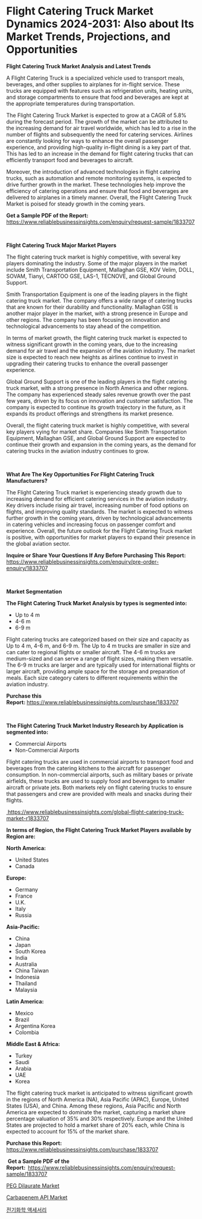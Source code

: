 <p><h1>Flight Catering Truck Market Dynamics 2024-2031: Also about Its Market Trends, Projections, and Opportunities</h1></p><p><strong>Flight Catering Truck Market Analysis and Latest Trends</strong></p>
<p><p>A Flight Catering Truck is a specialized vehicle used to transport meals, beverages, and other supplies to airplanes for in-flight service. These trucks are equipped with features such as refrigeration units, heating units, and storage compartments to ensure that food and beverages are kept at the appropriate temperatures during transportation.</p><p>The Flight Catering Truck Market is expected to grow at a CAGR of 5.8% during the forecast period. The growth of the market can be attributed to the increasing demand for air travel worldwide, which has led to a rise in the number of flights and subsequently the need for catering services. Airlines are constantly looking for ways to enhance the overall passenger experience, and providing high-quality in-flight dining is a key part of that. This has led to an increase in the demand for flight catering trucks that can efficiently transport food and beverages to aircraft.</p><p>Moreover, the introduction of advanced technologies in flight catering trucks, such as automation and remote monitoring systems, is expected to drive further growth in the market. These technologies help improve the efficiency of catering operations and ensure that food and beverages are delivered to airplanes in a timely manner. Overall, the Flight Catering Truck Market is poised for steady growth in the coming years.</p></p>
<p><strong>Get a Sample PDF of the Report:&nbsp;</strong> <a href="https://www.reliablebusinessinsights.com/enquiry/request-sample/1833707">https://www.reliablebusinessinsights.com/enquiry/request-sample/1833707</a></p>
<p>&nbsp;</p>
<p><strong>Flight Catering Truck Major Market Players</strong></p>
<p><p>The flight catering truck market is highly competitive, with several key players dominating the industry. Some of the major players in the market include Smith Transportation Equipment, Mallaghan GSE, KOV Velim, DOLL, SOVAM, Tianyi, CARTOO GSE, LAS-1, TECNOVE, and Global Ground Support. </p><p>Smith Transportation Equipment is one of the leading players in the flight catering truck market. The company offers a wide range of catering trucks that are known for their durability and functionality. Mallaghan GSE is another major player in the market, with a strong presence in Europe and other regions. The company has been focusing on innovation and technological advancements to stay ahead of the competition.</p><p>In terms of market growth, the flight catering truck market is expected to witness significant growth in the coming years, due to the increasing demand for air travel and the expansion of the aviation industry. The market size is expected to reach new heights as airlines continue to invest in upgrading their catering trucks to enhance the overall passenger experience.</p><p>Global Ground Support is one of the leading players in the flight catering truck market, with a strong presence in North America and other regions. The company has experienced steady sales revenue growth over the past few years, driven by its focus on innovation and customer satisfaction. The company is expected to continue its growth trajectory in the future, as it expands its product offerings and strengthens its market presence.</p><p>Overall, the flight catering truck market is highly competitive, with several key players vying for market share. Companies like Smith Transportation Equipment, Mallaghan GSE, and Global Ground Support are expected to continue their growth and expansion in the coming years, as the demand for catering trucks in the aviation industry continues to grow.</p></p>
<p>&nbsp;</p>
<p><strong>What Are The Key Opportunities For Flight Catering Truck Manufacturers?</strong></p>
<p><p>The Flight Catering Truck market is experiencing steady growth due to increasing demand for efficient catering services in the aviation industry. Key drivers include rising air travel, increasing number of food options on flights, and improving quality standards. The market is expected to witness further growth in the coming years, driven by technological advancements in catering vehicles and increasing focus on passenger comfort and experience. Overall, the future outlook for the Flight Catering Truck market is positive, with opportunities for market players to expand their presence in the global aviation sector.</p></p>
<p><strong>Inquire or Share Your Questions If Any Before Purchasing This Report:</strong> <a href="https://www.reliablebusinessinsights.com/enquiry/pre-order-enquiry/1833707">https://www.reliablebusinessinsights.com/enquiry/pre-order-enquiry/1833707</a></p>
<p>&nbsp;</p>
<p><strong>Market Segmentation</strong></p>
<p><strong>The Flight Catering Truck Market Analysis by types is segmented into:</strong></p>
<p><ul><li>Up to 4 m</li><li>4-6 m</li><li>6-9 m</li></ul></p>
<p><p>Flight catering trucks are categorized based on their size and capacity as Up to 4 m, 4-6 m, and 6-9 m. The Up to 4 m trucks are smaller in size and can cater to regional flights or smaller aircraft. The 4-6 m trucks are medium-sized and can serve a range of flight sizes, making them versatile. The 6-9 m trucks are larger and are typically used for international flights or larger aircraft, providing ample space for the storage and preparation of meals. Each size category caters to different requirements within the aviation industry.</p></p>
<p><strong>Purchase this Report:&nbsp;</strong><a href="https://www.reliablebusinessinsights.com/purchase/1833707">https://www.reliablebusinessinsights.com/purchase/1833707</a></p>
<p>&nbsp;</p>
<p><strong>The Flight Catering Truck Market Industry Research by Application is segmented into:</strong></p>
<p><ul><li>Commercial Airports</li><li>Non-Commercial Airports</li></ul></p>
<p><p>Flight catering trucks are used in commercial airports to transport food and beverages from the catering kitchens to the aircraft for passenger consumption. In non-commercial airports, such as military bases or private airfields, these trucks are used to supply food and beverages to smaller aircraft or private jets. Both markets rely on flight catering trucks to ensure that passengers and crew are provided with meals and snacks during their flights.</p></p>
<p><a href="https://www.reliablebusinessinsights.com/global-flight-catering-truck-market-r1833707">&nbsp;https://www.reliablebusinessinsights.com/global-flight-catering-truck-market-r1833707</a></p>
<p><strong>In terms of Region, the Flight Catering Truck Market Players available by Region are:</strong></p>
<p>
    <p> <strong> North America: </strong>
        <ul>
            <li>United States</li>
            <li>Canada</li>
        </ul>
        </p> 
    <p> <strong> Europe: </strong>
        <ul>
            <li>Germany</li>
            <li>France</li>
            <li>U.K.</li>
            <li>Italy</li>
            <li>Russia</li>
        </ul>
        </p> 
    <p> <strong> Asia-Pacific: </strong>
        <ul>
            <li>China</li>
            <li>Japan</li>
            <li>South Korea</li>
            <li>India</li>
            <li>Australia</li>
            <li>China Taiwan</li>
            <li>Indonesia</li>
            <li>Thailand</li>
            <li>Malaysia</li>
        </ul>
        </p> 
    <p> <strong> Latin America: </strong>
        <ul>
            <li>Mexico</li>
            <li>Brazil</li>
            <li>Argentina Korea</li>
            <li>Colombia</li>
        </ul>
        </p> 
    <p> <strong> Middle East & Africa: </strong>
        <ul>
            <li>Turkey</li>
            <li>Saudi</li>
            <li>Arabia</li>
            <li>UAE</li>
            <li>Korea</li>
        </ul>
    </p>
    </p>
<p><p>The flight catering truck market is anticipated to witness significant growth in the regions of North America (NA), Asia Pacific (APAC), Europe, United States (USA), and China. Among these regions, Asia Pacific and North America are expected to dominate the market, capturing a market share percentage valuation of 35% and 30% respectively. Europe and the United States are projected to hold a market share of 20% each, while China is expected to account for 15% of the market share.</p></p>
<p><strong>Purchase this Report: </strong><a href="https://www.reliablebusinessinsights.com/purchase/1833707">https://www.reliablebusinessinsights.com/purchase/1833707</a></p>
<p>&nbsp;<strong>Get a Sample PDF of the Report:&nbsp;&nbsp;</strong><a href="https://www.reliablebusinessinsights.com/enquiry/request-sample/1833707">https://www.reliablebusinessinsights.com/enquiry/request-sample/1833707</a></p>
<p><strong></strong></p>
<p><p><a href="https://medium.com/@jordymiller63/navigating-the-global-peg-dilaurate-market-landscape-trends-forecasts-and-impact-analysis-2024-507ab8839e64">PEG Dilaurate Market</a></p><p><a href="https://medium.com/@shjsi3663/carbapenem-api-market-analysis-report-global-insights-by-region-type-ertapenem-api-imipenem-6a08566f9791">Carbapenem API Market</a></p><p><a href="https://github.com/gambitz1998/Market-Research-Report-List-1/blob/main/5276955185887.md">전기화학 액세서리</a></p></p>